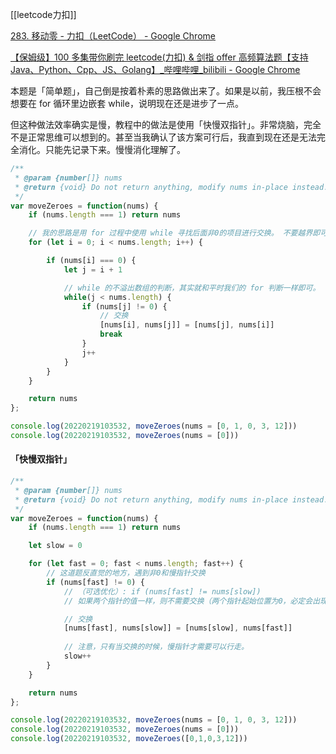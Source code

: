 [[leetcode力扣]]

[283. 移动零 - 力扣（LeetCode） - Google Chrome](https://leetcode-cn.com/problems/move-zeroes/)

[【保姆级】100 多集带你刷完 leetcode(力扣) & 剑指 offer 高频算法题【支持 Java、Python、Cpp、JS、Golang】_哔哩哔哩_bilibili - Google Chrome](https://www.bilibili.com/video/BV1qL411M7iB?p=45)

本题是「简单题」，自己倒是按着朴素的思路做出来了。如果是以前，我压根不会想要在 for 循环里边嵌套 while，说明现在还是进步了一点。

但这种做法效率确实是慢，教程中的做法是使用「快慢双指针」。非常烧脑，完全不是正常思维可以想到的。甚至当我确认了该方案可行后，我直到现在还是无法完全消化。只能先记录下来。慢慢消化理解了。

```javascript
/**
 * @param {number[]} nums
 * @return {void} Do not return anything, modify nums in-place instead.
 */
var moveZeroes = function(nums) {
    if (nums.length === 1) return nums

    // 我的思路是用 for 过程中使用 while 寻找后面非0的项目进行交换。 不要越界即可
    for (let i = 0; i < nums.length; i++) {

        if (nums[i] === 0) {
            let j = i + 1

            // while 的不溢出数组的判断，其实就和平时我们的 for 判断一样即可。
            while(j < nums.length) {
                if (nums[j] != 0) {
		            // 交换
                    [nums[i], nums[j]] = [nums[j], nums[i]]
                    break
                }
                j++
            }
        }
    }

    return nums
};

console.log(20220219103532, moveZeroes(nums = [0, 1, 0, 3, 12]))
console.log(20220219103532, moveZeroes(nums = [0]))
```

#### 「快慢双指针」
```javascript
/**
 * @param {number[]} nums
 * @return {void} Do not return anything, modify nums in-place instead.
 */
var moveZeroes = function(nums) {
    if (nums.length === 1) return nums

    let slow = 0

    for (let fast = 0; fast < nums.length; fast++) {
        // 这道题反直觉的地方，遇到非0和慢指针交换
        if (nums[fast] != 0) {
            // （可选优化）: if (nums[fast] != nums[slow]) 
			// 如果两个指针的值一样，则不需要交换（两个指针起始位置为0，必定会出现无意义的交换操作，即自己和自己交换）

			// 交换
            [nums[fast], nums[slow]] = [nums[slow], nums[fast]]
			
            // 注意，只有当交换的时候，慢指针才需要可以行走。
            slow++
        }
    }

    return nums
};

console.log(20220219103532, moveZeroes(nums = [0, 1, 0, 3, 12]))
console.log(20220219103532, moveZeroes(nums = [0]))
console.log(20220219103532, moveZeroes([0,1,0,3,12]))
```